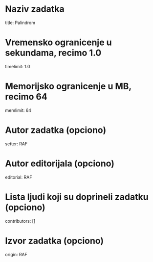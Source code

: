 # Naziv zadatka
title: Palindrom

# Vremensko ogranicenje u sekundama, recimo 1.0
timelimit: 1.0

# Memorijsko ogranicenje u MB, recimo 64
memlimit: 64

# Autor zadatka (opciono)
setter: RAF

# Autor editorijala (opciono)
editorial: RAF

# Lista ljudi koji su doprineli zadatku (opciono)
contributors: []

# Izvor zadatka (opciono)
origin: RAF
